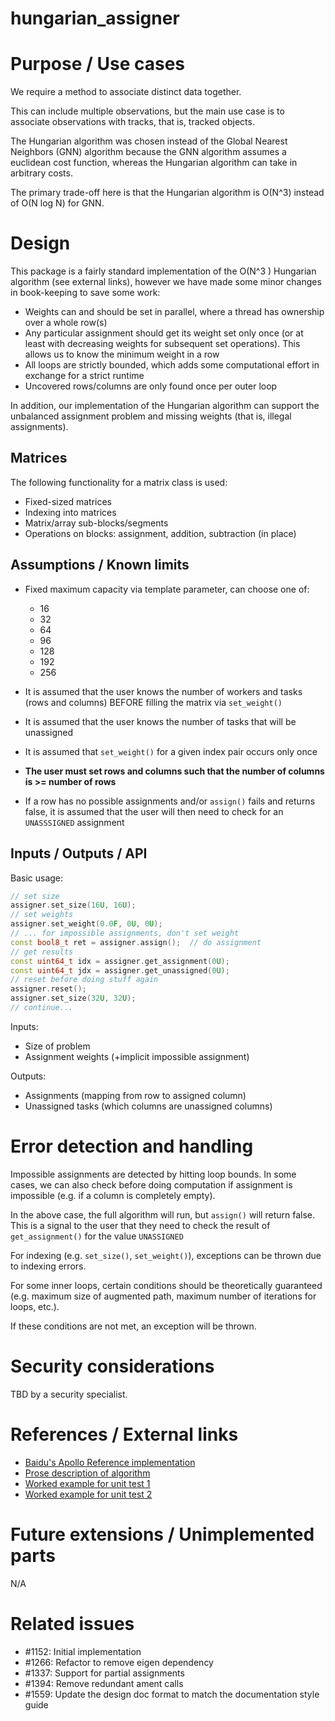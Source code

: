 hungarian_assigner
==================


# Purpose / Use cases

We require a method to associate distinct data together.

This can include multiple observations, but the main use case is to associate
observations with tracks, that is, tracked objects.

The Hungarian algorithm was chosen instead of the Global Nearest Neighbors (GNN)
algorithm because the GNN algorithm assumes a euclidean cost function, whereas
the Hungarian algorithm can take in arbitrary costs.

The primary trade-off here is that the Hungarian algorithm is O(N^3) instead of
O(N log N) for GNN.


# Design

This package is a fairly standard implementation of the O(N^3 ) Hungarian
algorithm (see external links), however we have made some minor changes in
book-keeping to save some work:

- Weights can and should be set in parallel, where a thread has ownership over a
whole row(s)
- Any particular assignment should get its weight set only once (or at least
with decreasing weights for subsequent set operations). This allows us to know
the minimum weight in a row
- All loops are strictly bounded, which adds some computational effort in
exchange for a strict runtime
- Uncovered rows/columns are only found once per outer loop

In addition, our implementation of the Hungarian algorithm can support the
unbalanced assignment problem and missing weights (that is, illegal
assignments).


## Matrices

The following functionality for a matrix class is used:

- Fixed-sized matrices
- Indexing into matrices
- Matrix/array sub-blocks/segments
- Operations on blocks: assignment, addition, subtraction (in place)


## Assumptions / Known limits

- Fixed maximum capacity via template parameter, can choose one of:

    - 16
    - 32
    - 64
    - 96
    - 128
    - 192
    - 256

- It is assumed that the user knows the number of workers and tasks (rows and
  columns) BEFORE filling the matrix via `set_weight()`
- It is assumed that the user knows the number of tasks that will be unassigned
- It is assumed that `set_weight()` for a given index pair occurs only once
- **The user must set rows and columns such that the number of columns is >=
number of rows**
- If a row has no possible assignments and/or `assign()` fails and returns
false, it is assumed that the user will then need to check for an
`UNASSSIGNED` assignment


## Inputs / Outputs / API

Basic usage:

```cpp
// set size
assigner.set_size(16U, 16U);
// set weights
assigner.set_weight(0.0F, 0U, 0U);
// ... for impossible assignments, don't set weight
const bool8_t ret = assigner.assign();  // do assignment
// get results
const uint64_t idx = assigner.get_assignment(0U);
const uint64_t jdx = assigner.get_unassigned(0U);
// reset before doing stuff again
assigner.reset();
assigner.set_size(32U, 32U);
// continue...
```

Inputs:

- Size of problem
- Assignment weights (+implicit impossible assignment)

Outputs:

- Assignments (mapping from row to assigned column)
- Unassigned tasks (which columns are unassigned columns)


# Error detection and handling

Impossible assignments are detected by hitting loop bounds. In some cases, we
can also check before doing computation if assignment is impossible (e.g. if a
column is completely empty).

In the above case, the full algorithm will run, but `assign()` will return
false. This is a signal to the user that they need to check the result of
`get_assignment()` for the value `UNASSIGNED`

For indexing (e.g. `set_size()`, `set_weight()`), exceptions can be thrown due
to indexing errors.

For some inner loops, certain conditions should be theoretically guaranteed
(e.g. maximum size of augmented path, maximum number of iterations for loops,
  etc.).

If these conditions are not met, an exception will be thrown.


# Security considerations

TBD by a security specialist.


# References / External links

- [Baidu's Apollo Reference implementation](https://github.com/ApolloAuto/apollo/blob/master/modules/perception/obstacle/common/hungarian_bigraph_matcher.cc)
- [Prose description of algorithm](https://stackoverflow.com/questions/23278375/hungarian-algorithm)
- [Worked example for unit test 1](http://naagustutorial.blogspot.com/2013/12/hungarian-method-unbalanced-assignment.html)
- [Worked example for unit test 2](http://file.scirp.org/pdf/AJOR_2016063017275082.pdf)

# Future extensions / Unimplemented parts

N/A


# Related issues

- #1152: Initial implementation
- #1266: Refactor to remove eigen dependency
- #1337: Support for partial assignments
- #1394: Remove redundant ament calls
- #1559: Update the design doc format to match the documentation style guide
